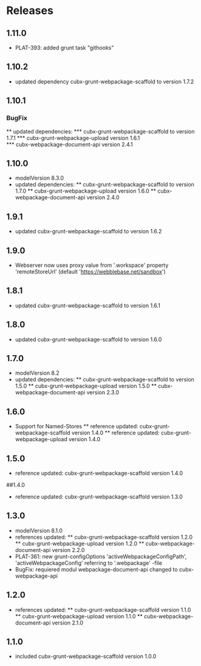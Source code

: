 # Releases

## 1.11.0

* PLAT-393: added grunt task "githooks"

## 1.10.2
*  updated dependency cubx-grunt-webpackage-scaffold to version 1.7.2

## 1.10.1

### BugFix
**  updated dependencies: 
*** cubx-grunt-webpackage-scaffold to version 1.7.1
*** cubx-grunt-webpackage-upload version 1.6.1   
*** cubx-webpackage-document-api version 2.4.1 
 

## 1.10.0
* modelVersion 8.3.0
* updated dependencies:
** cubx-grunt-webpackage-scaffold to version 1.7.0
** cubx-grunt-webpackage-upload version 1.6.0
** cubx-webpackage-document-api version 2.4.0 


## 1.9.1
* updated cubx-grunt-webpackage-scaffold to version 1.6.2

## 1.9.0
* Webserver now uses proxy value from '.workspace' property 'remoteStoreUrl' (default 'https://webblebase.net/sandbox')

## 1.8.1
* updated cubx-grunt-webpackage-scaffold to version 1.6.1


## 1.8.0
* updated cubx-grunt-webpackage-scaffold to version 1.6.0

## 1.7.0
* modelVersion 8.2
* updated dependencies:
** cubx-grunt-webpackage-scaffold to version 1.5.0
** cubx-grunt-webpackage-upload version 1.5.0
** cubx-webpackage-document-api version 2.3.0 
 
## 1.6.0
* Support for Named-Stores
** reference updated: cubx-grunt-webpackage-scaffold version 1.4.0
** reference updated: cubx-grunt-webpackage-upload version 1.4.0

## 1.5.0
* reference updated: cubx-grunt-webpackage-scaffold version 1.4.0

##1.4.0
* reference updated: cubx-grunt-webpackage-scaffold version 1.3.0

## 1.3.0
* modelVersion 8.1.0
* references updated:
** cubx-grunt-webpackage-scaffold version 1.2.0
** cubx-grunt-webpackage-upload version 1.2.0
** cubx-webpackage-document-api version 2.2.0
* PLAT-361: new grunt-configOptions 'activeWebpackageConfigPath', 'activeWebpackageConfig' referring to '.webpackage' -file
* BugFix: requiered modul webpackage-document-api changed to cubx-webpackage-api 

## 1.2.0
* references updated:
** cubx-grunt-webpackage-scaffold version 1.1.0
** cubx-grunt-webpackage-upload version 1.1.0
** cubx-webpackage-document-api version 2.1.0

## 1.1.0
* included cubx-grunt-webpackage-scaffold version 1.0.0

